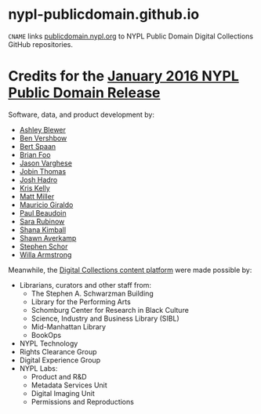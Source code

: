# nypl-publicdomain.github.io

`CNAME` links [publicdomain.nypl.org](http://publicdomain.nypl.org) to NYPL Public Domain Digital Collections GitHub repositories.

# Credits for the [January 2016 NYPL Public Domain Release](http://publicdomain.nypl.org)

Software, data, and product development by:

- [Ashley Blewer](https://github.com/ablwr)
- [Ben Vershbow](https://github.com/subsublibrary)
- [Bert Spaan](https://github.com/bertspaan)
- [Brian Foo](https://github.com/beefoo)
- [Jason Varghese](https://github.com/jvarghese01)
- [Jobin Thomas](https://github.com/jobinthomasnypl)
- [Josh Hadro](https://github.com/hadro)
- [Kris Kelly](https://github.com/emu47)
- [Matt Miller](https://github.com/thisismattmiller)
- [Mauricio Giraldo](https://github.com/mgiraldo)
- [Paul Beaudoin](https://github.com/nonword)
- [Sara Rubinow](https://github.com/f8f8ff)
- [Shana Kimball](https://github.com/smkimball)
- [Shawn Averkamp](https://github.com/saverkamp)
- [Stephen Schor](https://github.com/nodanaonlyzuul)
- [Willa Armstrong](https://github.com/wlla)

Meanwhile, the [Digital Collections content platform](digitalcollections.nypl.org) were made possible by:
- Librarians, curators and other staff from:
    + The Stephen A. Schwarzman Building
    + Library for the Performing Arts
    + Schomburg Center for Research in Black Culture
    + Science, Industry and Business Library (SIBL) 
    + Mid-Manhattan Library
    + BookOps
- NYPL Technology
- Rights Clearance Group
- Digital Experience Group
- NYPL Labs:
  - Product and R&D
  - Metadata Services Unit 
  - Digital Imaging Unit
  - Permissions and Reproductions
